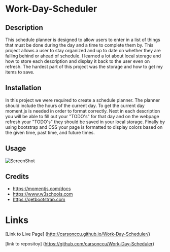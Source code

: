 # Work-Day-Scheduler

## Description

This schedule planner is designed to allow users to enter in a list of things that must be done during the day and a time to complete them by. This project allows a user to stay organized and up to date on whether they are falling behind or ahead of schedule. I learned a lot about local storage and how to store each description and display it back to the user even on refresh. The hardest part of this project was the storage and how to get my items to save.

## Installation

In this project we were required to create a schedule planner. The planner should include the hours of the current day. To get the current day moment.js is needed in order to format correctly. Next in each description you will be able to fill out your "TODO's" for that day and on the webpage refresh your "TODO's" they should be saved in your local storage. Finally by using bootstrap and CSS your page is formatted to display colors based on the given time, past time, and future times.

## Usage

![ScreenShot](https://user-images.githubusercontent.com/80716109/135387171-bed02388-60a2-4c59-9a88-e5fb1596edad.png)

## Credits

* https://momentjs.com/docs
* https://www.w3schools.com
* https://getbootstrap.com

# Links

[Link to Live Page] (http://carsonccu.github.io/Work-Day-Scheduler/)


[link to repositoy] (https://github.com/carsonccu/Work-Day-Scheduler)